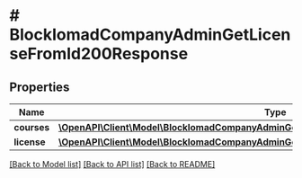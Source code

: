 # # BlockIomadCompanyAdminGetLicenseFromId200Response

## Properties

Name | Type | Description | Notes
------------ | ------------- | ------------- | -------------
**courses** | [**\OpenAPI\Client\Model\BlockIomadCompanyAdminGetLicenseFromId200ResponseCoursesInner[]**](BlockIomadCompanyAdminGetLicenseFromId200ResponseCoursesInner.md) |  |
**license** | [**\OpenAPI\Client\Model\BlockIomadCompanyAdminGetLicenseFromId200ResponseLicense**](BlockIomadCompanyAdminGetLicenseFromId200ResponseLicense.md) |  |

[[Back to Model list]](../../README.md#models) [[Back to API list]](../../README.md#endpoints) [[Back to README]](../../README.md)
